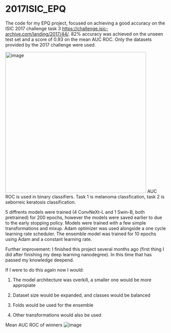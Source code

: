 # 2017ISIC_EPQ

The code for my EPQ project, focused on achieving a good accuracy on the ISIC 2017 challenge task 3 https://challenge.isic-archive.com/landing/2017/44/.
82% accuracy was achieved on the unseen test set and a score of 0.93 on the mean AUC ROC. Only the datasets provided by the 2017 challenge were used.

<img width="441" alt="image" src="https://user-images.githubusercontent.com/22745975/163481134-83d016c9-397a-4183-bdbd-31eebe30ddb0.png">
AUC ROC is used in binary classifiers. Task 1 is melanoma classfication, task 2 is seborreic keratosis classification.

5 diffrents models were trained (4 ConvNeXt-L and 1 Swin-B, both pretrained) for 200 epochs, however the models were saved earlier to due to the early stopping policy.
Models were trained with a few simple transformations and mixup. Adam optimizer was used alongside a one cycle learning rate scheduler. 
The ensemble model was trained for 10 epochs using Adam and a constant learning rate.

Further improvement: 
I finished this project several months ago (first thing I did after finishing my deep learning nanodegree). 
In this time that has passed my knowledge deepend. 

If I were to do this again now I would:

1. The model architecture was overkill, a smaller one would be more appropiate

2. Dataset size would be expanded, and classes would be balanced

3. Folds would be used for the ensemble

4. Other transformations would also be used 


Mean AUC ROC of winners
![image](https://user-images.githubusercontent.com/22745975/165120586-dc86e352-9112-463b-9c70-e31ca09dfb8c.png)
